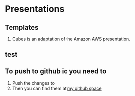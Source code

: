 # Presentations

## Templates
1. Cubes is an adaptation of the Amazon AWS presentation.

## test

## To push to github io you need to
1. Push the changes to
2. Then you can find them at [my github space](http://suggitpe.github.io/)
